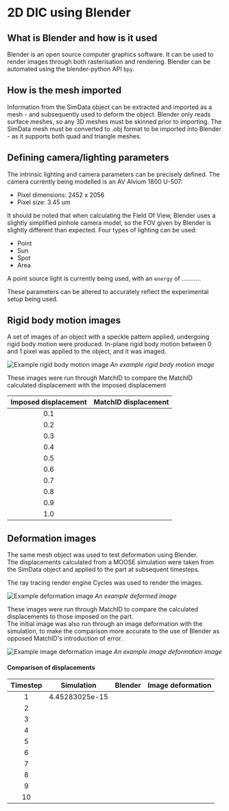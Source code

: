 # 2D DIC using Blender

## What is Blender and how is it used
Blender is an open source computer graphics software. 
It can be used to render images through both rasterisation and rendering.
Blender can be automated using the blender-python API `bpy`.


## How is the mesh imported
Information from the SimData object can be extracted and imported as a mesh - and subsequently used to deform the object.
Blender only reads surface meshes, so any 3D meshes must be skinned prior to importing.
The SimData mesh must be converted to .obj format to be imported into Blender - as it supports both quad and triangle meshes. 

## Defining camera/lighting parameters
The intrinsic lighting and camera parameters can be precisely defined. 
The camera currently being modelled is an AV Alvium 1800 U-507:
- Pixel dimensions: 2452 x 2056
- Pixel size: 3.45 um

It should be noted that when calculating the Field Of View, Blender uses a slightly simplified pinhole camera model, so the FOV given by Blender is slightly different than expected. 
Four types of lighting can be used:
- Point 
- Sun
- Spot 
- Area

A point source light is currently being used, with an `energy` of ...........

These parameters can be altered to accurately reflect the experimental setup being used. 

## Rigid body motion images
A set of images of an object with a speckle pattern applied, undergoing rigid body motion were produced. 
In-plane rigid body motion between 0 and 1 pixel was applied to the object, and it was imaged.

![Example rigid body motion image](/home/lorna/pyvale/dev/lsdev/rendered_images/RBM_x/rigid_body_motion_x_9.tiff)
*An example rigid body motion image*

These images were run through MatchID to compare the MatchID calculated displacement with the imposed displacement  

|Imposed displacement | MatchID displacement |
| :-----------------: | :------------------: |
| 0.1                 |                      |
| 0.2                 |
| 0.3                 |
| 0.4                 |
| 0.5                 |
| 0.6                 |
| 0.7                 |
| 0.8                 |
| 0.9                 |
| 1.0                 |


## Deformation images
The same mesh object was used to test deformation using Blender.  
The displacements calculated from a MOOSE simulation were taken from the SimData object and applied to the part at subsequent timesteps. 

The ray tracing render engine Cycles was used to render the images.  

![Example deformation image](/home/lorna/pyvale/dev/lsdev/rendered_images/case23_deformed_cycles/def_sim_data_10.tiff)
*An example deformed image*  

These images were run through MatchID to compare the calculated displacements to those imposed on the part.  
The initial image was also run through an image deformation with the simulation, to make the comparison more accurate to the use of Blender as opposed MatchID's introduction of error.  

![Example image deformation image](/home/lorna/pyvale/src/pyvale/simcases/deformed_images/defimage_0010.tiff)
*An example image deformation image*  

#### Comparison of displacements
|Timestep |Simulation |Blender |Image deformation |
|:---:|---|---|---|
| 1 | 4.45283025e-15 |   |   |
| 2 |   |   |   |
| 3 |   |   |   |
| 4 |
| 5 |
| 6 |
| 7 |
| 8 |
| 9 |
| 10|


